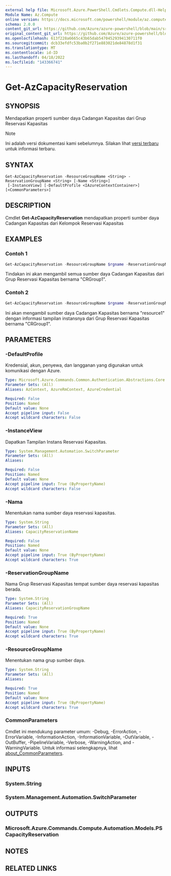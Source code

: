 ```yaml
---
external help file: Microsoft.Azure.PowerShell.Cmdlets.Compute.dll-Help.xml
Module Name: Az.Compute
online version: https://docs.microsoft.com/powershell/module/az.compute/get-azcapacityreservation
schema: 2.0.0
content_git_url: https://github.com/Azure/azure-powershell/blob/main/src/Compute/Compute/help/Get-AzCapacityReservation.md
original_content_git_url: https://github.com/Azure/azure-powershell/blob/main/src/Compute/Compute/help/Get-AzCapacityReservation.md
ms.openlocfilehash: 613f228a6665c43b65dab54704529394130711f0
ms.sourcegitcommit: dcb33efdfc53ba0b2f271e883021de84878d1f31
ms.translationtype: MT
ms.contentlocale: id-ID
ms.lasthandoff: 04/18/2022
ms.locfileid: "143366741"
---
```

# Get-AzCapacityReservation

## SYNOPSIS
Mendapatkan properti sumber daya Cadangan Kapasitas dari Grup Reservasi Kapasitas

> [!NOTE]
>Ini adalah versi dokumentasi kami sebelumnya. Silakan lihat [versi terbaru](/powershell/module/az.compute/get-azcapacityreservation) untuk informasi terbaru.

## SYNTAX

```
Get-AzCapacityReservation -ResourceGroupName <String> -ReservationGroupName <String> [-Name <String>]
 [-InstanceView] [-DefaultProfile <IAzureContextContainer>] [<CommonParameters>]
```

## DESCRIPTION
Cmdlet **Get-AzCapacityReservation** mendapatkan properti sumber daya Cadangan Kapasitas dari Kelompok Reservasi Kapasitas

## EXAMPLES

### Contoh 1
```powershell
Get-AzCapacityReservation -ResourceGroupName $rgname -ReservationGroupName "CRGroup1"
```

Tindakan ini akan mengambil semua sumber daya Cadangan Kapasitas dari Grup Reservasi Kapasitas bernama "CRGroup1".

### Contoh 2
```powershell
Get-AzCapacityReservation -ResourceGroupName $rgname -ReservationGroupName "CRGroup1" -Name "resource1" -InstanceView
```

Ini akan mengambil sumber daya Cadangan Kapasitas bernama "resource1" dengan informasi tampilan instansnya dari Grup Reservasi Kapasitas bernama "CRGroup1".

## PARAMETERS

### -DefaultProfile
Kredensial, akun, penyewa, dan langganan yang digunakan untuk komunikasi dengan Azure.

```yaml
Type: Microsoft.Azure.Commands.Common.Authentication.Abstractions.Core.IAzureContextContainer
Parameter Sets: (All)
Aliases: AzContext, AzureRmContext, AzureCredential

Required: False
Position: Named
Default value: None
Accept pipeline input: False
Accept wildcard characters: False
```

### -InstanceView
Dapatkan Tampilan Instans Reservasi Kapasitas.

```yaml
Type: System.Management.Automation.SwitchParameter
Parameter Sets: (All)
Aliases:

Required: False
Position: Named
Default value: None
Accept pipeline input: True (ByPropertyName)
Accept wildcard characters: False
```

### -Nama
Menentukan nama sumber daya reservasi kapasitas.

```yaml
Type: System.String
Parameter Sets: (All)
Aliases: CapacityReservationName

Required: False
Position: Named
Default value: None
Accept pipeline input: True (ByPropertyName)
Accept wildcard characters: True
```

### -ReservationGroupName
Nama Grup Reservasi Kapasitas tempat sumber daya reservasi kapasitas berada.

```yaml
Type: System.String
Parameter Sets: (All)
Aliases: CapacityReservationGroupName

Required: True
Position: Named
Default value: None
Accept pipeline input: True (ByPropertyName)
Accept wildcard characters: True
```

### -ResourceGroupName
Menentukan nama grup sumber daya.

```yaml
Type: System.String
Parameter Sets: (All)
Aliases:

Required: True
Position: Named
Default value: None
Accept pipeline input: True (ByPropertyName)
Accept wildcard characters: True
```

### CommonParameters
Cmdlet ini mendukung parameter umum: -Debug, -ErrorAction, -ErrorVariable, -InformationAction, -InformationVariable, -OutVariable, -OutBuffer, -PipelineVariable, -Verbose, -WarningAction, and -WarningVariable. Untuk informasi selengkapnya, lihat [about_CommonParameters](http://go.microsoft.com/fwlink/?LinkID=113216).

## INPUTS

### System.String

### System.Management.Automation.SwitchParameter

## OUTPUTS

### Microsoft.Azure.Commands.Compute.Automation.Models.PSCapacityReservation

## NOTES

## RELATED LINKS
